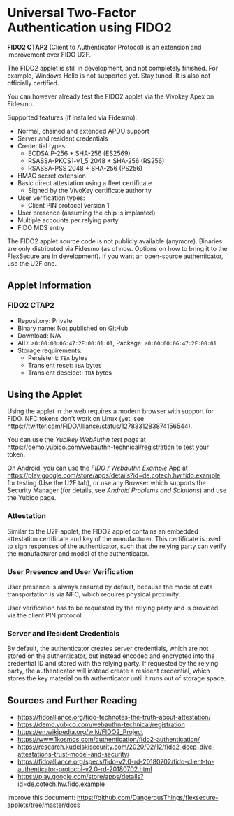 # Universal Two-Factor Authentication using FIDO2

**FIDO2 CTAP2** (Client to Authenticator Protocol) is an extension and improvement over FIDO U2F.

The FIDO2 applet is still in development, and not completely finished. For example, Windows Hello is not supported yet. Stay tuned. It is also not officially certified.

You can however already test the FIDO2 applet via the Vivokey Apex on Fidesmo.

Supported features (if installed via Fidesmo):
 - Normal, chained and extended APDU support
 - Server and resident credentials
 - Credential types:
   - ECDSA P-256 + SHA-256 (ES2569)
   - RSASSA-PKCS1-v1_5 2048 + SHA-256 (RS256)
   - RSASSA-PSS 2048 + SHA-256 (PS256)
 - HMAC secret extension
 - Basic direct attestation using a fleet certificate
   - Signed by the VivoKey certificate authority
 - User verification types:
   - Client PIN protocol version 1
 - User presence (assuming the chip is implanted)
 - Multiple accounts per relying party
 - FIDO MDS entry

The FIDO2 applet source code is not publicly available (anymore). Binaries are only distributed via Fidesmo (as of now. Options on how to bring it to the FlexSecure are in development). If you want an open-source authenticator, use the U2F one.

## Applet Information

### FIDO2 CTAP2

- Repository: Private
- Binary name: Not published on GitHub
- Download: N/A
- AID: `a0:00:00:06:47:2F:00:01:01`, Package: `a0:00:00:06:47:2F:00:01`
- Storage requirements:
  - Persistent: `TBA` bytes
  - Transient reset: `TBA` bytes
  - Transient deselect: `TBA` bytes

## Using the Applet

Using the applet in the web requires a modern browser with support for FIDO. NFC tokens don't work on Linux (yet, see https://twitter.com/FIDOAlliance/status/1278331283874156544).

You can use the *Yubikey WebAuthn test page* at https://demo.yubico.com/webauthn-technical/registration to test your token.

On Android, you can use the *FIDO / Webauthn Example* App at https://play.google.com/store/apps/details?id=de.cotech.hw.fido.example for testing (Use the U2F tab), or use any Browser which supports the Security Manager (for details, see *Android Problems and Solutions*) and use the Yubico page.

### Attestation

Similar to the U2F applet, the FIDO2 applet contains an embedded attestation certificate and key of the manufacturer. This certificate is used to sign responses of the authenticator, such that the relying party can verify the manufacturer and model of the authenticator.

### User Presence and User Verification

User presence is always ensured by default, because the mode of data transportation is via NFC, which requires physical proximity.

User verification has to be requested by the relying party and is provided via the client PIN protocol.

### Server and Resident Credentials

By default, the authenticator creates server credentials, which are not stored on the authenticator, but instead encoded and encrypted into the credential ID and stored with the relying party. If requested by the relying party, the authenticator will instead create a resident credential, which stores the key material on th authenticator until it runs out of storage space.

## Sources and Further Reading

- https://fidoalliance.org/fido-technotes-the-truth-about-attestation/
- https://demo.yubico.com/webauthn-technical/registration
- https://en.wikipedia.org/wiki/FIDO2_Project
- https://www.1kosmos.com/authentication/fido2-authentication/
- https://research.kudelskisecurity.com/2020/02/12/fido2-deep-dive-attestations-trust-model-and-security/
- https://fidoalliance.org/specs/fido-v2.0-rd-20180702/fido-client-to-authenticator-protocol-v2.0-rd-20180702.html
- https://play.google.com/store/apps/details?id=de.cotech.hw.fido.example

Improve this document: https://github.com/DangerousThings/flexsecure-applets/tree/master/docs